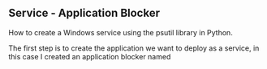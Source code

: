 ## Service - Application Blocker

How to create a Windows service using the psutil library in Python.

The first step is to create the application we want to deploy as a service, in this case I created an application blocker named 
